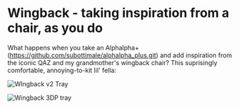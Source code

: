# Wingback - taking inspiration from a chair, as you do
What happens when you take an Alphalpha+ (https://github.com/subottimale/alphalpha_plus.git) and add inspiration from the iconic QAZ and my grandmother's wingback chair?
This suprisingly comfortable, annoying-to-kit lil' fella:

![WIngback v2 Tray](https://user-images.githubusercontent.com/69826495/156269508-9362f4d6-4923-4bed-a268-091e809dcf56.jpg)

![Wingback 3DP tray](https://user-images.githubusercontent.com/69826495/147185627-b8d3b1de-002f-4b3e-82e3-918e9527fc19.png)
